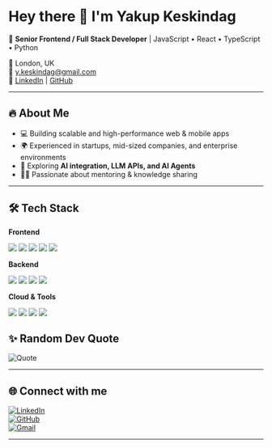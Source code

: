 # Hey there 👋 I'm Yakup Keskindag  

🚀 **Senior Frontend / Full Stack Developer** | JavaScript • React • TypeScript • Python  

📍 London, UK  
📧 [y.keskindag@gmail.com](mailto:y.keskindag@gmail.com)  
🔗 [LinkedIn](https://linkedin.com/in/yakupme) | [GitHub](https://github.com/yakupme)  

---

## 🔥 About Me  
- 💻 Building scalable and high-performance web & mobile apps  
- 🌍 Experienced in startups, mid-sized companies, and enterprise environments  
- 🤖 Exploring **AI integration, LLM APIs, and AI Agents**  
- 🧑‍🏫 Passionate about mentoring & knowledge sharing  

---

## 🛠️ Tech Stack  

**Frontend**  
<p align="left">
  <img src="https://img.shields.io/badge/React-20232A?style=for-the-badge&logo=react&logoColor=61DAFB" />
  <img src="https://img.shields.io/badge/TypeScript-007ACC?style=for-the-badge&logo=typescript&logoColor=white" />
  <img src="https://img.shields.io/badge/JavaScript-323330?style=for-the-badge&logo=javascript&logoColor=F7DF1E" />
  <img src="https://img.shields.io/badge/Next.js-000000?style=for-the-badge&logo=nextdotjs&logoColor=white" />
  <img src="https://img.shields.io/badge/Tailwind-06B6D4?style=for-the-badge&logo=tailwindcss&logoColor=white" />
</p>

**Backend**  
<p align="left">
  <img src="https://img.shields.io/badge/Python-3670A0?style=for-the-badge&logo=python&logoColor=ffdd54" />
  <img src="https://img.shields.io/badge/FastAPI-009688?style=for-the-badge&logo=fastapi&logoColor=white" />
  <img src="https://img.shields.io/badge/SQL-003B57?style=for-the-badge&logo=postgresql&logoColor=white" />
  <img src="https://img.shields.io/badge/Node.js-43853D?style=for-the-badge&logo=node.js&logoColor=white" />
</p>

**Cloud & Tools**  
<p align="left">
  <img src="https://img.shields.io/badge/AWS-232F3E?style=for-the-badge&logo=amazonaws&logoColor=white" />
  <img src="https://img.shields.io/badge/GitHub%20Actions-2088FF?style=for-the-badge&logo=githubactions&logoColor=white" />
  <img src="https://img.shields.io/badge/Jenkins-D24939?style=for-the-badge&logo=jenkins&logoColor=white" />
  <img src="https://img.shields.io/badge/Bitbucket-0052CC?style=for-the-badge&logo=bitbucket&logoColor=white" />
</p>  

## ✨ Random Dev Quote  

![Quote](https://quotes-github-readme.vercel.app/api?type=horizontal&theme=radical)  

---

## 🌐 Connect with me  
[![LinkedIn](https://img.shields.io/badge/LinkedIn-blue?style=for-the-badge&logo=linkedin)](https://linkedin.com/in/yakupme)  
[![GitHub](https://img.shields.io/badge/GitHub-000?style=for-the-badge&logo=github)](https://github.com/yakupme)  
[![Gmail](https://img.shields.io/badge/Gmail-D14836?style=for-the-badge&logo=gmail&logoColor=white)](mailto:y.keskindag@gmail.com)  

---
